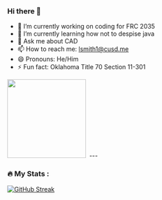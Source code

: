 ### Hi there 👋
- 🔭 I’m currently working on coding for FRC 2035
- 🌱 I’m currently learning how not to despise java    
- 💬 Ask me about CAD
- 📫 How to reach me: lsmith1@cusd.me 
- 😄 Pronouns: He/Him
- ⚡ Fun fact: Oklahoma Title 70 Section 11-301
<img height="180em" src="https://github-readme-stats.vercel.app/api?username=Mr-Smith1&show_icons=true&hide_border=true&&count_private=true&include_all_commits=true" />
<img src="https://komarev.com/ghpvc/?username=Mr-Smith1&style=flat-square&color=blue" alt=""/>
---

### :fire: My Stats :
[![GitHub Streak](http://github-readme-streak-stats.herokuapp.com?user=Mr-Smith1&theme=dark&background=000000)](https://git.io/streak-stats)


